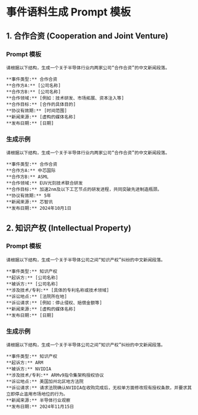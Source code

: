# 事件语料生成 Prompt 模板

## 1. 合作合资 (Cooperation and Joint Venture)

### Prompt 模板

```
请根据以下结构，生成一个关于半导体行业内两家公司“合作合资”的中文新闻段落。

**事件类型:** 合作合资
**合作方A:** [公司名称]
**合作方B:** [公司名称]
**合作领域:** [例如：技术研发、市场拓展、资本注入等]
**合作目标:** [合作的具体目的]
**协议有效期:** [时间范围]
**新闻来源:** [虚构的媒体名称]
**发布日期:** [日期]
```

### 生成示例

```
请根据以下结构，生成一个关于半导体行业内两家公司“合作合资”的中文新闻段落。

**事件类型:** 合作合资
**合作方A:** 中芯国际
**合作方B:** ASML
**合作领域:** EUV光刻技术联合研发
**合作目标:** 加速2nm及以下工艺节点的研发进程，共同突破先进制造瓶颈。
**协议有效期:** 5年
**新闻来源:** 芯智讯
**发布日期:** 2024年10月1日
```

## 2. 知识产权 (Intellectual Property)

### Prompt 模板

```
请根据以下结构，生成一个关于半导体公司之间“知识产权”纠纷的中文新闻段落。

**事件类型:** 知识产权
**起诉方:** [公司名称]
**被诉方:** [公司名称]
**涉及技术/专利:** [具体的专利名称或技术领域]
**诉讼地点:** [法院所在地]
**诉讼请求:** [例如：停止侵权、赔偿金额等]
**新闻来源:** [虚构的媒体名称]
**发布日期:** [日期]
```

### 生成示例

```
请根据以下结构，生成一个关于半导体公司之间“知识产权”纠纷的中文新闻段落。

**事件类型:** 知识产权
**起诉方:** ARM
**被诉方:** NVIDIA
**涉及技术/专利:** ARMv9指令集架构授权协议
**诉讼地点:** 美国加州北区地方法院
**诉讼请求:** 请求法院确认NVIDIA在收购完成后，无权单方面修改现有授权条款，并要求其立即停止滥用市场地位的行为。
**新闻来源:** 半导体行业观察
**发布日期:** 2024年11月15日
```
